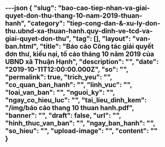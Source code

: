 ---json
{
    "slug": "bao-cao-tiep-nhan-va-giai-quyet-don-thu-thang-10-nam-2019-thuan-hanh",
    "category": "tiep-cong-dan-&-xu-ly-don-thu.ubnd-xa-thuan-hanh.quy-dinh-ve-tcd-va-giai-quyet-don-thu",
    "tag": [],
    "layout": "van-ban.html",
    "title": "Báo cáo Công tác giải quyết đơn thư, kiếu nại, tố cáo tháng 10  năm 2019 của UBND xã Thuận Hạnh",
    "description": "",
    "date": "2019-10-11T12:00:00.000Z",
    "so": "",
    "permalink": true,
    "trich_yeu": "",
    "co_quan_ban_hanh": "",
    "linh_vuc": "",
    "loai_van_ban": "",
    "nguoi_ky": "",
    "ngay_co_hieu_luc": "",
    "tai_lieu_dinh_kem": "/img/báo cáo thang 10 thuan hanh.pdf",
    "banner": "",
    "draft": false,
    "url": "",
    "hinh_thuc_van_ban": "",
    "ngay_ban_hanh": "",
    "so_hieu": "",
    "upload-image": "",
    "__content__": ""
}
---
